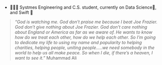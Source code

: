 ### 
- 👨🏻‍💻 Systmes Engineering and C.S. student, currently on Data Science🧾, and Swift 🍎 

<!--
**juansevargasc/juansevargasc** is a ✨ _special_ ✨ repository because its `README.md` (this file) appears on your GitHub profile.

Here are some ideas to get you started:

- 🔭 I’m currently working on ...
- 🌱 I’m currently learning ...
- 👯 I’m looking to collaborate on ...
- 🤔 I’m looking for help with ...
- 💬 Ask me about ...
- 📫 How to reach me: ...
- 😄 Pronouns: ...
- ⚡ Fun fact: ...
-->

> *“God is watching me. God don’t praise me because I beat Joe Frazier. God don’t give nothing about Joe Frazier. God don’t care nothing about England or America as far as we aware of. He wants to know how do we treat each other, how do we help each other. So I’m going to dedicate my life to using my name and popularity to helping charities, helping people, uniting people…..we need somebody in the world to help us all make peace. So when I die, if there’s a heaven, I want to see it.”*
> Muhammad Ali

